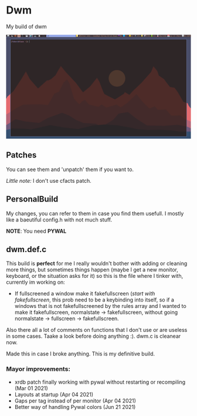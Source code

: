 # Dwm
My build of dwm

![Image](PersonalBuild/ss.png "dwm")

## Patches
You can see them and 'unpatch' them if you want to.


_Little note:_ I don't use cfacts patch.

## PersonalBuild
My changes, you can refer to them in case you find them usefull. I mostly like
a baeutiful config.h with not much stuff.


**NOTE**: You need **PYWAL**

## dwm.def.c
This build is **perfect** for me I really wouldn't bother with adding or
cleaning more things, but sometimes things happen (maybe I get a new monitor,
keyboard, or the situation asks for it) so this is the file where I tinker
with, currently im working on:
- If fullscreened a window make it fakefullscreen (_start with fakefullscreen_, this prob need to be a keybinding into itself, so if a windows that is not fakefullscreened by the rules array and I wanted to make it fakefullscreen, normalstate -> fakefullscreen, without going normalstate -> fullscreen -> fakefullscreen.

Also there all a lot of comments on functions that I don't use or are useless
in some cases. Taake a look before doing anything :). dwm.c is cleanear now.

Made this in case I broke anything. This is my definitive build.
### Mayor improvements:
- xrdb patch finally working with pywal without restarting or recompiling (Mar
  01 2021)
- Layouts at startup (Apr 04 2021)
- Gaps per tag instead of per monitor (Apr 04 2021)
- Better way of handling Pywal colors (Jun 21 2021)
